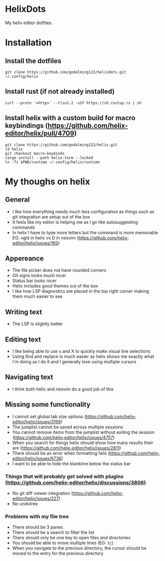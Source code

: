 # HelixDots
My helix editor dotfiles.

# Installation
## Install the dotfiles
```
git clone https://github.com/godalming123/helixdots.git ~/.config/helix
```

## Install rust (if not already installed)
```
curl --proto '=https' --tlsv1.2 -sSf https://sh.rustup.rs | sh
```

## Install helix with a custom build for macro keybindings (https://github.com/helix-editor/helix/pull/4709)
```
git clone https://github.com/godalming123/helix.git
cd helix
git checkout macro-keybinds
cargo install --path helix-term --locked
ln -Ts $PWD/runtime ~/.config/helix/runtime
```

# My thoughs on helix
## General
- I like how everything needs much less configuration as things such as git integration are setup out of the box
- It feels like my editor is helping me as I go like autosuggesting commands
- In helix I have to type more letters but the command is more memorable EG: vgld in helix vs D in neovim (https://github.com/helix-editor/helix/issues/165)

## Appereance
- The file picker does not have rounded corners
- Git signs looks much nicer
- Status bar looks nicer
- Helix includes good themes out of the box
- I like how LSP diagnostics are placed in the top right corner making them much easier to see

## Writing text
- The LSP is slightly better

## Editing text
- I like being able to use x and X to quickly make visual line selections
- Using find and replace is much easier as helix shows me exactly what I'm doing as I do it and I generally love using multiple cursors

## Navigating text
- I think both helix and neovim do a good job of this

## Missing some functionality
- I cannot set global tab size options (https://github.com/helix-editor/helix/issues/3159)
- The jumplist cannot be saved across multiple sessions
- You cannot remove items from the jumplist without exiting the session (https://github.com/helix-editor/helix/issues/4757)
- When you search for things helix should show how many results their are (https://github.com/helix-editor/helix/issues/2811)
- There should be an error when formatting fails (https://github.com/helix-editor/helix/issues/6736)
- I want to be able to hide the blankline below the status bar
### Things that will probably get solved with plugins (https://github.com/helix-editor/helix/discussions/3806)
- No git diff viewer integration (https://github.com/helix-editor/helix/issues/227)
- No undotree
### Problems with my file tree
- There should be 3 panes
- There should be a search to filter the list
- There should only be one key to open files *and* directories
- You should be able to move multiple lines (EG: `5j`)
- When you navigate to the previous directory, the cursor should be moved to the entry for the previous directory
